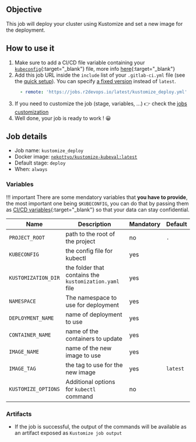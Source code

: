 ## Objective

This job will deploy your cluster using Kustomize and set a new image for the deployment.

## How to use it

1. Make sure to add a CI/CD file variable containing your [`kubeconfig`](https://kubernetes.io/docs/concepts/configuration/organize-cluster-access-kubeconfig/){:target="_blank"} file, more info [here](https://docs.gitlab.com/ee/ci/variables/#cicd-variable-types){:target="_blank"}
1. Add this job URL inside the `include` list of your `.gitlab-ci.yml` file (see the [quick setup](/use-the-hub/#quick-setup)). You can specify [a fixed version](#changelog) instead of `latest`.
    ```yaml
      - remote: 'https://jobs.r2devops.io/latest/kustomize_deploy.yml'
    ```
1. If you need to customize the job (stage, variables, ...) 👉 check the [jobs
   customization](/use-the-hub/#jobs-customization)
1. Well done, your job is ready to work ! 😀

## Job details

* Job name: `kustomize_deploy`
* Docker image:
[`nekottyo/kustomize-kubeval:latest`](https://hub.docker.com/r/nekottyo/kustomize-kubeval)
* Default stage: `deploy`
* When: `always`

### Variables

!!! important
    There are some mendatory variables that **you have to provide**, the most important one being `$KUBECONFIG`, you can do that by passing them as [CI/CD variables](https://docs.gitlab.com/ee/ci/variables/#cicd-variable-types){:target="_blank"} so that your data can stay confidential.

| Name | Description | Mandatory | Default |
| ---- | ----------- | --------- | ------- |
| `PROJECT_ROOT` | path to the root of the project | no | `.`
| `KUBECONFIG` | the config file for kubectl | yes | ` `
| `KUSTOMIZATION_DIR` | the folder that contains the `kustomization.yaml` file | yes | ` `
| `NAMESPACE` | The namespace to use for deployment | yes | ` `
| `DEPLOYMENT_NAME` | name of deployment to use | yes | ` `
| `CONTAINER_NAME` | name of the containers to update | yes | ` `
| `IMAGE_NAME` | name of the new image to use | yes | ` `
| `IMAGE_TAG` | the tag to use for the new image | yes | `latest`
| `KUSTOMIZE_OPTIONS` | Additional options for `kubectl` command | no | ` `

### Artifacts

* If the job is successful, the output of the commands will be available as an artifact exposed as `Kustomize job output`